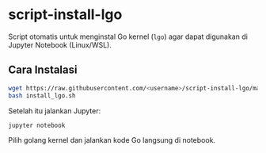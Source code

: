 # script-install-lgo

Script otomatis untuk menginstal Go kernel (`lgo`) agar dapat digunakan di Jupyter Notebook (Linux/WSL).

## Cara Instalasi

```bash
wget https://raw.githubusercontent.com/<username>/script-install-lgo/main/install_lgo.sh -O install_lgo.sh
bash install_lgo.sh
```

Setelah itu jalankan Jupyter:

```bash
jupyter notebook
```

Pilih golang kernel dan jalankan kode Go langsung di notebook.

